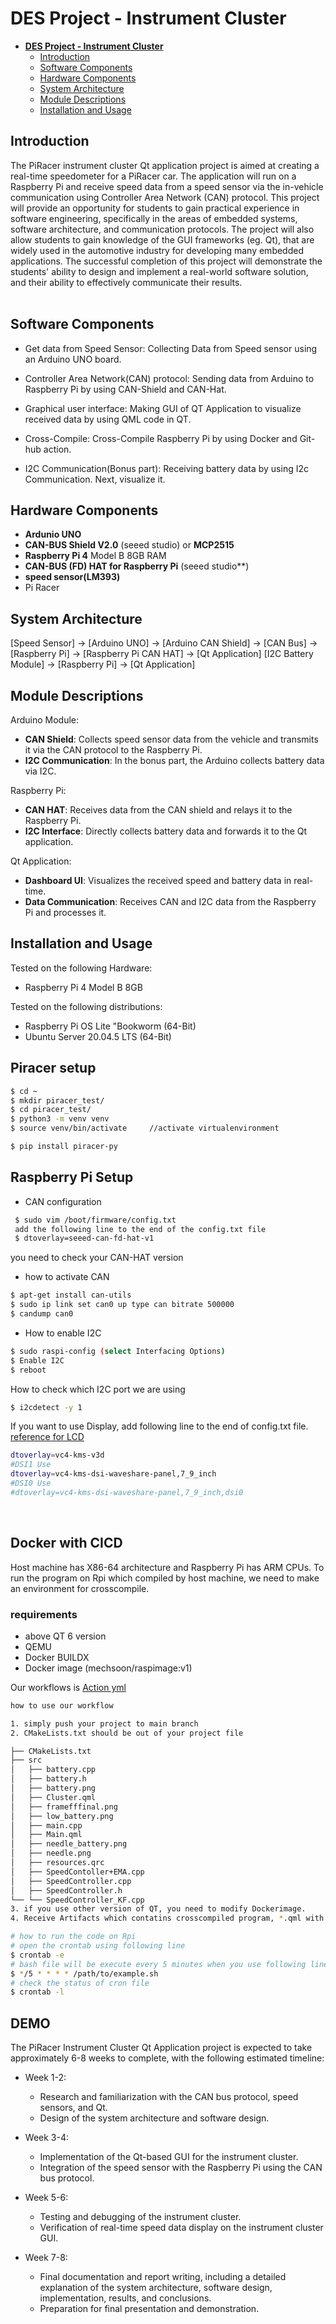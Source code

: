 # **DES Project - Instrument Cluster**

- [**DES Project - Instrument Cluster**](#des-project---instrument-cluster)
  - [Introduction](#introduction)
  - [Software Components](#Software-Components)
  - [Hardware Components](#Hardware-Components)
  - [System Architecture](#System-Architecture)
  - [Module Descriptions](#Module-Descriptions)
  - [Installation and Usage](#Installation-and-Usage)


## Introduction

The PiRacer instrument cluster Qt application project is aimed at creating a real-time speedometer for a PiRacer car. The application will run on a Raspberry Pi and receive speed data from a speed sensor via the in-vehicle communication using Controller Area Network (CAN) protocol. This project will provide an opportunity for students to gain practical experience in software engineering, specifically in the areas of embedded systems, software architecture, and communication protocols. The project will also allow students to gain knowledge of the GUI frameworks (eg. Qt), that are widely used in the automotive industry for developing many embedded applications. The successful completion of this project will demonstrate the students' ability to design and implement a real-world software solution, and their ability to effectively communicate their results.  
</br>


## Software Components

- Get data from Speed Sensor: Collecting Data from Speed sensor using an Arduino UNO board.

- Controller Area Network(CAN) protocol: Sending data from Arduino to Raspberry Pi by using CAN-Shield and CAN-Hat.

- Graphical user interface: Making GUI of QT Application to visualize received data by using QML code in QT.

- Cross-Compile: Cross-Compile Raspberry Pi by using Docker and Git-hub action.

- I2C Communication(Bonus part): Receiving battery data by using I2c Communication. Next, visualize it.
## Hardware Components

- **Ardunio UNO**
- **CAN-BUS Shield V2.0** (seeed studio) or **MCP2515**
- **Raspberry Pi 4** Model B 8GB RAM
- **CAN-BUS (FD) HAT for Raspberry Pi** (seeed studio**)
- **speed sensor(LM393)**
- Pi Racer

## System Architecture

[Speed Sensor] -> [Arduino UNO] -> [Arduino CAN Shield] -> [CAN Bus] -> [Raspberry Pi] -> [Raspberry Pi CAN HAT] -> [Qt Application]
[I2C Battery Module] -> [Raspberry Pi] -> [Qt Application]

## Module Descriptions

Arduino Module:

- **CAN Shield**: Collects speed sensor data from the vehicle and transmits it via the CAN protocol to the Raspberry Pi.
- **I2C Communication**: In the bonus part, the Arduino collects battery data via I2C.

Raspberry Pi:

- **CAN HAT**: Receives data from the CAN shield and relays it to the Raspberry Pi.
- **I2C Interface**: Directly collects battery data and forwards it to the Qt application.

Qt Application:

- **Dashboard UI**: Visualizes the received speed and battery data in real-time.
- **Data Communication**: Receives CAN and I2C data from the Raspberry Pi and processes it.


##  Installation and Usage

Tested on the following Hardware:

- Raspberry Pi 4 Model B 8GB

Tested on the following distributions:

- Raspberry Pi OS Lite "Bookworm (64-Bit)
- Ubuntu Server 20.04.5 LTS (64-Bit)

## Piracer setup 

```bash
$ cd ~
$ mkdir piracer_test/
$ cd piracer_test/
$ python3 -m venv venv
$ source venv/bin/activate     //activate virtualenvironment   

$ pip install piracer-py

```


## Raspberry Pi Setup
- CAN configuration
```bash
 $ sudo vim /boot/firmware/config.txt
 add the following line to the end of the config.txt file
 $ dtoverlay=seeed-can-fd-hat-v1 
```
you need to check your CAN-HAT version

- how to activate CAN
```bash
$ apt-get install can-utils
$ sudo ip link set can0 up type can bitrate 500000
$ candump can0
```

- How to enable I2C
```bash
$ sudo raspi-config (select Interfacing Options)
$ Enable I2C
$ reboot
```
How to check which I2C port we are using
```bash
$ i2cdetect -y 1
```
If you want to use Display, add following line to the end of config.txt file. 
[reference for LCD](https://www.waveshare.com/wiki/7.9inch_DSI_LCD)
```bash
dtoverlay=vc4-kms-v3d
#DSI1 Use
dtoverlay=vc4-kms-dsi-waveshare-panel,7_9_inch
#DSI0 Use
#dtoverlay=vc4-kms-dsi-waveshare-panel,7_9_inch,dsi0
```
</br>

## Docker with CICD 

Host machine has X86-64 architecture and Raspberry Pi has ARM CPUs. To run the program on Rpi which compiled by host machine, we need to make an environment for crosscompile.

### requirements
- above QT 6 version
- QEMU
- Docker BUILDX
- Docker image (mechsoon/raspimage:v1)

Our workflows is [Action yml](.github/workflows/practice.yml)
```bash
how to use our workflow

1. simply push your project to main branch
2. CMakeLists.txt should be out of your project file

├── CMakeLists.txt
├── src
│   ├── battery.cpp
│   ├── battery.h
│   ├── battery.png
│   ├── Cluster.qml
│   ├── framefffinal.png
│   ├── low_battery.png
│   ├── main.cpp
│   ├── Main.qml
│   ├── needle_battery.png
│   ├── needle.png
│   ├── resources.qrc
│   ├── SpeedContoller+EMA.cpp
│   ├── SpeedController.cpp
│   ├── SpeedController.h
└── └── SpeedController_KF.cpp
3. if you use other version of QT, you need to modify Dockerimage.
4. Receive Artifacts which contatins crosscompiled program, *.qml with bash script on Raspberry-pi  
```
```bash
# how to run the code on Rpi
# open the crontab using following line
$ crontab -e
# bash file will be execute every 5 minutes when you use following line
$ */5 * * * * /path/to/example.sh
# check the status of cron file
$ crontab -l
```







## DEMO

The PiRacer Instrument Cluster Qt Application project is expected to take approximately 6-8 weeks to complete, with the following estimated timeline:

* Week 1-2:
  * Research and familiarization with the CAN bus protocol, speed sensors, and Qt.
  * Design of the system architecture and software design.

* Week 3-4:
  * Implementation of the Qt-based GUI for the instrument cluster.
  * Integration of the speed sensor with the Raspberry Pi using the CAN bus protocol.

* Week 5-6:
  * Testing and debugging of the instrument cluster.
  * Verification of real-time speed data display on the instrument cluster GUI.

* Week 7-8:
  * Final documentation and report writing, including a detailed explanation of the system architecture, software design, implementation, results, and conclusions.
  * Preparation for final presentation and demonstration.
</br>


